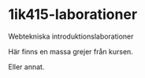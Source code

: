 1ik415-laborationer
===================

Webtekniska introduktionslaborationer

Här finns en massa grejer från kursen.

Eller annat.